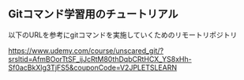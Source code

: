 ## Gitコマンド学習用のチュートリアル

以下のURLを参考にgitコマンドを実施していくためのリモートリポジトリ


https://www.udemy.com/course/unscared_git/?srsltid=AfmBOorTtSF_ijJcRtM80thDqbCRtHCX_YS8xHh-Sf0acBkXlg3TjFS5&couponCode=V2JPLETSLEARN